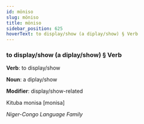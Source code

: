 ```yaml
---
id: möniso
slug: möniso
title: möniso
sidebar_position: 625
hoverText: to display/show (a diplay/show) § Verb
---
```


### to display/show (a diplay/show) § Verb

**Verb**: to display/show

**Noun**: a diplay/show

**Modifier**: display/show-related

Kituba monisa [monisa]

*Niger-Congo Language Family*